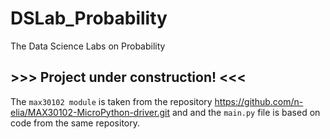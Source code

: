 # DSLab_Probability

The Data Science Labs on Probability

## >>> Project under construction! <<<

The `max30102 module` is taken from the repository https://github.com/n-elia/MAX30102-MicroPython-driver.git and and the `main.py` file is based on code from the same repository.
